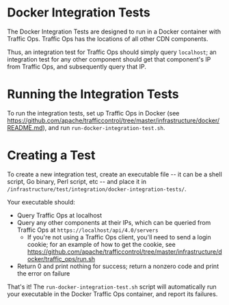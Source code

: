 <!--
    Licensed to the Apache Software Foundation (ASF) under one
    or more contributor license agreements.  See the NOTICE file
    distributed with this work for additional information
    regarding copyright ownership.  The ASF licenses this file
    to you under the Apache License, Version 2.0 (the
    "License"); you may not use this file except in compliance
    with the License.  You may obtain a copy of the License at

      http://www.apache.org/licenses/LICENSE-2.0

    Unless required by applicable law or agreed to in writing,
    software distributed under the License is distributed on an
    "AS IS" BASIS, WITHOUT WARRANTIES OR CONDITIONS OF ANY
    KIND, either express or implied.  See the License for the
    specific language governing permissions and limitations
    under the License.
-->

# Docker Integration Tests

The Docker Integration Tests are designed to run in a Docker container with Traffic Ops. Traffic Ops has the locations of all other CDN components.

Thus, an integration test for Traffic Ops should simply query `localhost`; an integration test for any other component should get that component's IP from Traffic Ops, and subsequently query that IP.

# Running the Integration Tests

To run the integration tests, set up Traffic Ops in Docker (see https://github.com/apache/trafficcontrol/tree/master/infrastructure/docker/README.md), and run `run-docker-integration-test.sh`.

# Creating a Test

To create a new integration test, create an executable file -- it can be a shell script, Go binary, Perl script, etc -- and place it in `/infrastructure/test/integration/docker-integration-tests/`.

Your executable should:
* Query Traffic Ops at localhost
* Query any other components at their IPs, which can be queried from Traffic Ops at `https://localhost/api/4.0/servers`
  * If you're not using a Traffic Ops client, you'll need to send a login cookie; for an example of how to get the cookie, see https://github.com/apache/trafficcontrol/tree/master/infrastructure/docker/traffic_ops/run.sh
* Return 0 and print nothing for success; return a nonzero code and print the error on failure

That's it! The `run-docker-integration-test.sh` script will automatically run your executable in the Docker Traffic Ops container, and report its failures.
